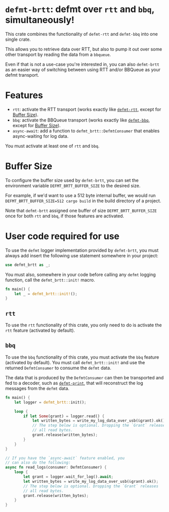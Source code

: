# `defmt-brtt`: defmt over `rtt` and `bbq`, simultaneously!

This crate combines the functionality of `defmt-rtt` and `defmt-bbq` into one single crate.

This allows you to retrieve data over RTT, but also to pump it out over some other transport by reading the data from a `bbqueue`. 

Even if that is not a use-case you're interested in, you can also `defmt-brtt`  as an easier way of switching between using RTT and/or BBQueue as your defmt transport.

# Features

* `rtt`: activate the RTT transport (works exactly like [`defmt-rtt`](https://docs.rs/defmt-rtt/0.4.0/defmt_rtt/), except for [Buffer Size](#buffer-size)).
* `bbq`: activate the BBQueue transport (works exactly like [`defmt-bbq`](https://docs.rs/defmt-bbq/0.1.0/defmt_bbq/), except for [Buffer Size](#buffer-size)).
* `async-await`: add a function to `defmt_brtt::DefmtConsumer` that enables async-waiting for log data.

You must activate at least one of `rtt` and `bbq`.

# Buffer Size
To configure the buffer size used by `defmt-brtt`, you can set the environment variable `DEFMT_BRTT_BUFFER_SIZE` to the desired size.

For example, if we'd want to use a 512 byte internal buffer, we would run `DEFMT_BRTT_BUFFER_SIZE=512 cargo build` in the build directory of a project.

Note that `defmt-brtt` assigned one buffer of size `DEFMT_BRTT_BUFFER_SIZE` once for both `rtt` and `bbq`, if those features are activated.


# User code required for use
To use the `defmt` logger implementation provided by `defmt-brtt`, you must always add insert the following use statement somewhere in your project:

```rust
use defmt_brtt as _;
```

You must also, somewhere in your code before calling any `defmt` logging function, call the `defmt_brtt::init!` macro.

```rust
fn main() {
    let _ = defmt_brtt::init!();
}
```

## `rtt`
To use the `rtt` functionality of this crate, you only need to do is activate the `rtt` feature (activated by default).

## `bbq`
To use the `bbq` functionality of this crate, you must activate the `bbq` feature (activated by default). You must call `defmt_brtt::init!` and use the returned `DefmtConsumer` to consume the `defmt` data.

The data that is produced by the `DefmtConsumer` can then be transported and fed to a decoder, such as [`defmt-print`](https://crates.io/crates/defmt-print), that will reconstruct the log messages from the `defmt` data.

```rust
fn main() {
    let logger = defmt_brtt::init();

    loop {
        if let Some(grant) = logger.read() {
            let written_bytes = write_my_log_data_over_usb(&grant).ok();
            // The step below is optional. Dropping the `Grant` releases
            // all read bytes.
            grant.release(written_bytes);
        }
    }
}

// If you have the `async-await` feature enabled, you
// can also do the following:
async fn read_logs(consumer: DefmtConsumer) {
    loop {
        let grant = logger.wait_for_log().await;
        let written_bytes = write_my_log_data_over_usb(&grant).ok();
        // The step below is optional. Dropping the `Grant` releases
        // all read bytes.
        grant.release(written_bytes);
    }
}
```